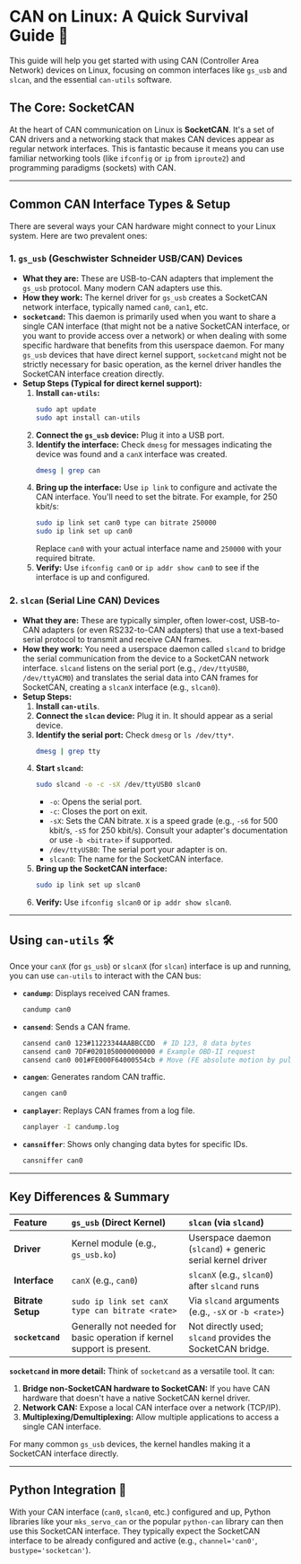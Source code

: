 # CAN on Linux: A Quick Survival Guide 🐧

This guide will help you get started with using CAN (Controller Area Network) devices on Linux, focusing on common interfaces like `gs_usb` and `slcan`, and the essential `can-utils` software.

## The Core: SocketCAN

At the heart of CAN communication on Linux is **SocketCAN**. It's a set of CAN drivers and a networking stack that makes CAN devices appear as regular network interfaces. This is fantastic because it means you can use familiar networking tools (like `ifconfig` or `ip` from `iproute2`) and programming paradigms (sockets) with CAN.

---

## Common CAN Interface Types & Setup

There are several ways your CAN hardware might connect to your Linux system. Here are two prevalent ones:

### 1. `gs_usb` (Geschwister Schneider USB/CAN) Devices

* **What they are:** These are USB-to-CAN adapters that implement the `gs_usb` protocol. Many modern CAN adapters use this.
* **How they work:** The kernel driver for `gs_usb` creates a SocketCAN network interface, typically named `can0`, `can1`, etc.
* **`socketcand`:** This daemon is primarily used when you want to share a single CAN interface (that might not be a native SocketCAN interface, or you want to provide access over a network) or when dealing with some specific hardware that benefits from this userspace daemon. For many `gs_usb` devices that have direct kernel support, `socketcand` might not be strictly necessary for basic operation, as the kernel driver handles the SocketCAN interface creation directly.
* **Setup Steps (Typical for direct kernel support):**
    1.  **Install `can-utils`:**
        ```bash
        sudo apt update
        sudo apt install can-utils
        ```
    2.  **Connect the `gs_usb` device:** Plug it into a USB port.
    3.  **Identify the interface:** Check `dmesg` for messages indicating the device was found and a `canX` interface was created.
        ```bash
        dmesg | grep can
        ```
    4.  **Bring up the interface:** Use `ip link` to configure and activate the CAN interface. You'll need to set the bitrate. For example, for 250 kbit/s:
        ```bash
        sudo ip link set can0 type can bitrate 250000
        sudo ip link set up can0
        ```
        Replace `can0` with your actual interface name and `250000` with your required bitrate.
    5.  **Verify:** Use `ifconfig can0` or `ip addr show can0` to see if the interface is up and configured.

### 2. `slcan` (Serial Line CAN) Devices

* **What they are:** These are typically simpler, often lower-cost, USB-to-CAN adapters (or even RS232-to-CAN adapters) that use a text-based serial protocol to transmit and receive CAN frames.
* **How they work:** You need a userspace daemon called `slcand` to bridge the serial communication from the device to a SocketCAN network interface. `slcand` listens on the serial port (e.g., `/dev/ttyUSB0`, `/dev/ttyACM0`) and translates the serial data into CAN frames for SocketCAN, creating a `slcanX` interface (e.g., `slcan0`).
* **Setup Steps:**
    1.  **Install `can-utils`**.
    2.  **Connect the `slcan` device:** Plug it in. It should appear as a serial device.
    3.  **Identify the serial port:** Check `dmesg` or `ls /dev/tty*`.
        ```bash
        dmesg | grep tty
        ```
    4.  **Start `slcand`:**
        ```bash
        sudo slcand -o -c -sX /dev/ttyUSB0 slcan0
        ```
        * `-o`: Opens the serial port.
        * `-c`: Closes the port on exit.
        * `-sX`: Sets the CAN bitrate. `X` is a speed grade (e.g., `-s6` for 500 kbit/s, `-s5` for 250 kbit/s). Consult your adapter's documentation or use `-b <bitrate>` if supported.
        * `/dev/ttyUSB0`: The serial port your adapter is on.
        * `slcan0`: The name for the SocketCAN interface.
    5.  **Bring up the SocketCAN interface:**
        ```bash
        sudo ip link set up slcan0
        ```
    6.  **Verify:** Use `ifconfig slcan0` or `ip addr show slcan0`.

---

## Using `can-utils` 🛠️

Once your `canX` (for `gs_usb`) or `slcanX` (for `slcan`) interface is up and running, you can use `can-utils` to interact with the CAN bus:

* **`candump`**: Displays received CAN frames.
    ```bash
    candump can0
    ```
* **`cansend`**: Sends a CAN frame.
    ```bash
    cansend can0 123#11223344AABBCCDD  # ID 123, 8 data bytes
    cansend can0 7DF#0201050000000000 # Example OBD-II request
    cansend can0 001#FE000F64000554cb # Move (FE absolute motion by pulses) at speed x000F and acc 0x64 to position 0x000554 with crc 0xcb
    ```
* **`cangen`**: Generates random CAN traffic.
    ```bash
    cangen can0
    ```
* **`canplayer`**: Replays CAN frames from a log file.
    ```bash
    canplayer -I candump.log
    ```
* **`cansniffer`**: Shows only changing data bytes for specific IDs.
    ```bash
    cansniffer can0
    ```

---

## Key Differences & Summary

| Feature         | `gs_usb` (Direct Kernel)                                  | `slcan` (via `slcand`)                                         |
| :-------------- | :-------------------------------------------------------- | :------------------------------------------------------------- |
| **Driver** | Kernel module (e.g., `gs_usb.ko`)                         | Userspace daemon (`slcand`) + generic serial kernel driver      |
| **Interface** | `canX` (e.g., `can0`)                                     | `slcanX` (e.g., `slcan0`) after `slcand` runs                 |
| **Bitrate Setup**| `sudo ip link set canX type can bitrate <rate>`           | Via `slcand` arguments (e.g., `-sX` or `-b <rate>`)            |
| **`socketcand`**| Generally not needed for basic operation if kernel support is present. | Not directly used; `slcand` provides the SocketCAN bridge.    |

**`socketcand` in more detail:**
Think of `socketcand` as a versatile tool. It can:
1.  **Bridge non-SocketCAN hardware to SocketCAN:** If you have CAN hardware that doesn't have a native SocketCAN kernel driver.
2.  **Network CAN:** Expose a local CAN interface over a network (TCP/IP).
3.  **Multiplexing/Demultiplexing:** Allow multiple applications to access a single CAN interface.

For many common `gs_usb` devices, the kernel handles making it a SocketCAN interface directly.

---

## Python Integration 🐍

With your CAN interface (`can0`, `slcan0`, etc.) configured and up, Python libraries like your `mks_servo_can` or the popular `python-can` library can then use this SocketCAN interface. They typically expect the SocketCAN interface to be already configured and active (e.g., `channel='can0'`, `bustype='socketcan'`).

